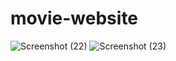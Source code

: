 # movie-website
![Screenshot (22)](https://github.com/user-attachments/assets/2949006b-0696-43e0-b447-b60c53a02449)
![Screenshot (23)](https://github.com/user-attachments/assets/04980659-7c1b-48ac-ac50-7180937a347a)
